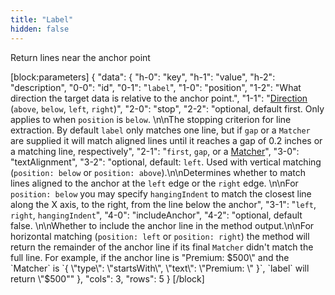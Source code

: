 ```yaml
---
title: "Label"
hidden: false
---
```

Return lines near the anchor point

[block:parameters]
{
  "data": {
    "h-0": "key",
    "h-1": "value",
    "h-2": "description",
    "0-0": "id",
    "0-1": "`label`",
    "1-0": "position",
    "1-2": "What direction the target data is relative to the anchor point.",
    "1-1": "[Direction](ref:direction) (`above`, `below`, `left`, `right`)",
    "2-0": "stop",
    "2-2": "optional, default first. Only applies to when `position` is `below`. \n\nThe stopping criterion for line extraction. By default `label` only matches one line, but if `gap` or a `Matcher` are supplied it will match aligned lines until it reaches a gap of 0.2 inches or a matching line, respectively",
    "2-1": "`first`, `gap`, or a [Matcher](ref:matcher)",
    "3-0": "textAlignment",
    "3-2": "optional, default: `left`. Used with vertical matching (`position: below` or `position: above`).\n\nDetermines whether to match lines aligned to the anchor at the `left` edge or the `right` edge. \n\nFor `position: below` you may specify `hangingIndent` to match the closest line along the X axis, to the right, from the line below the anchor",
    "3-1": "`left`, `right`, `hangingIndent`",
    "4-0": "includeAnchor",
    "4-2": "optional, default false. \n\nWhether to include the anchor line in the method output.\n\nFor horizontal matching (`position: left` or `position: right`) the method will return the remainder of the anchor line if its final `Matcher` didn't match the full line. For example, if the anchor line is \"Premium: $500\" and the `Matcher` is `{ \"type\": \"startsWith\", \"text\": \"Premium: \" }`, `label` will return \"$500\""
  },
  "cols": 3,
  "rows": 5
}
[/block]